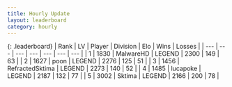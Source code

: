 ```yaml
---
title: Hourly Update
layout: leaderboard
category: hourly
---
```


{: .leaderboard}
| Rank | LV | Player | Division | Elo | Wins | Losses |
| --- | --- | --- | --- | --- | --- | --- |
| <span data-change="0">1</span> | 1830 | <span title="ID: 261794">MalwareHD</span> | LEGEND | <span data-change="0">2300</span> | <span data-change="0">149</span> | <span data-change="0">63</span> |
| <span data-change="0">2</span> | 1627 | <span title="ID: 540690">poon</span> | LEGEND | <span data-change="-2">2276</span> | <span data-change="1">125</span> | <span data-change="1">51</span> |
| <span data-change="0">3</span> | 1456 | <span title="ID: 402846">RefractedSktima</span> | LEGEND | <span data-change="-1">2273</span> | <span data-change="2">140</span> | <span data-change="1">52</span> |
| <span data-change="0">4</span> | 1485 | <span title="ID: 41925">lucapoke</span> | LEGEND | <span data-change="0">2187</span> | <span data-change="0">132</span> | <span data-change="0">77</span> |
| <span data-change="0">5</span> | 3002 | <span title="ID: 353063">Sktima</span> | LEGEND | <span data-change="0">2166</span> | <span data-change="0">200</span> | <span data-change="0">78</span> |